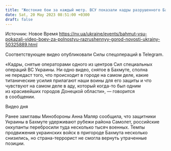 ```yaml
---
title: "Жестокие бои за каждый метр. ВСУ показали кадры разрушенного Бахмута — видео"
date: Sat, 20 May 2023 08:51:00 +0300
draft: false
---
```

Источник: Новое Время https://nv.ua/ukraine/events/bahmut-vsu-pokazali-video-boev-za-polnostyu-razrushennyy-gorod-novosti-ukrainy-50325889.html


Соответствующее видео опубликовали Силы спецопераций в Telegram.

«Кадры, снятые операторами одного из центров Сил специальных операций ВС Украины. Ни одно видео, снятое в Бахмуте, сполна не передаст того, что происходит в городе на самом деле, какие титанические усилия прилагают наши воины для его защиты и что чувствуют на самом деле в аду, который когда-то был одним из красивейших городов Донецкой области», — говорится в сообщении.

  Видео дня    

Ранее замглавы Минобороны Анна Маляр сообщила, что защитники Украины в Бахмуте удерживают рубежи района Самолет, российские оккупанты перебросили туда несколько тысяч военных. Темпы продвижения украинских войск в пригороде Бахмута несколько снизились, но страна-террорист не смогла вернуть утраченные позиции.
